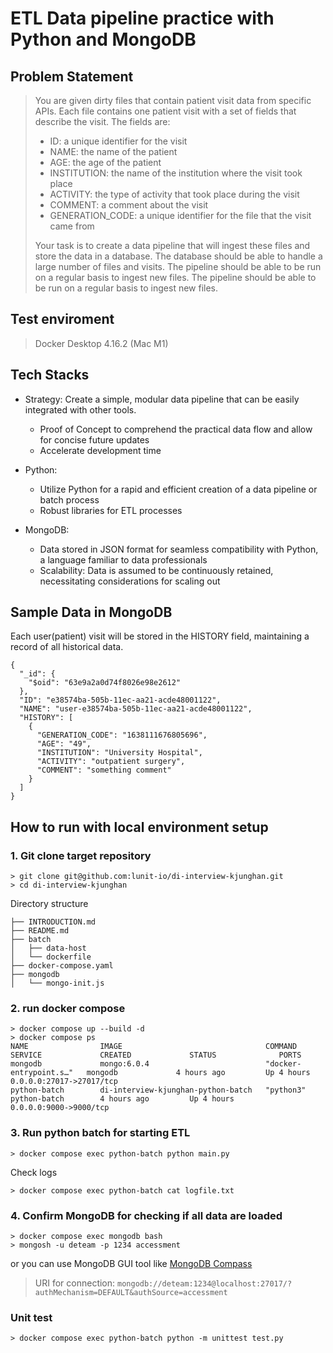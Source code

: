# ETL Data pipeline practice with Python and MongoDB

## Problem Statement
> You are given dirty files that contain patient visit data from specific APIs. Each file contains one patient visit with a set of fields that describe the visit. The fields are:
> - ID: a unique identifier for the visit
> - NAME: the name of the patient
> - AGE: the age of the patient
> - INSTITUTION: the name of the institution where the visit took place
> - ACTIVITY: the type of activity that took place during the visit
> - COMMENT: a comment about the visit
> - GENERATION_CODE: a unique identifier for the file that the visit came from
>
> Your task is to create a data pipeline that will ingest these files and store the data in a database. The database should be able to handle a large number of files
> and visits. The pipeline should be able to be run on a regular basis to ingest new files. The pipeline should be able to be run on a regular basis to ingest new files.

## Test enviroment
> Docker Desktop 4.16.2 (Mac M1)

## Tech Stacks
- Strategy: Create a simple, modular data pipeline that can be easily integrated with other tools.
    * Proof of Concept to comprehend the practical data flow and allow for concise future updates
    * Accelerate development time

- Python:
    * Utilize Python for a rapid and efficient creation of a data pipeline or batch process
    * Robust libraries for ETL processes
- MongoDB:
	* Data stored in JSON format for seamless compatibility with Python, a language familiar to data professionals
	* Scalability: Data is assumed to be continuously retained, necessitating considerations for scaling out

## Sample Data in MongoDB
Each user(patient) visit will be stored in the HISTORY field, maintaining a record of all historical data.

```
{
  "_id": {
    "$oid": "63e9a2a0d74f8026e98e2612"
  },
  "ID": "e38574ba-505b-11ec-aa21-acde48001122",
  "NAME": "user-e38574ba-505b-11ec-aa21-acde48001122",
  "HISTORY": [
    {
      "GENERATION_CODE": "1638111676805696",
      "AGE": "49",
      "INSTITUTION": "University Hospital",
      "ACTIVITY": "outpatient surgery",
      "COMMENT": "something comment"
    }
  ]
}
```


## How to run with local environment setup
### 1. Git clone target repository
```
> git clone git@github.com:lunit-io/di-interview-kjunghan.git
> cd di-interview-kjunghan
```
Directory structure
```
├── INTRODUCTION.md
├── README.md
├── batch
│   ├── data-host
│   └── dockerfile
├── docker-compose.yaml
├── mongodb
│   └── mongo-init.js
```
### 2. run docker compose
```
> docker compose up --build -d
> docker compose ps
NAME                IMAGE                                COMMAND                  SERVICE             CREATED             STATUS              PORTS
mongodb             mongo:6.0.4                          "docker-entrypoint.s…"   mongodb             4 hours ago         Up 4 hours          0.0.0.0:27017->27017/tcp
python-batch        di-interview-kjunghan-python-batch   "python3"                python-batch        4 hours ago         Up 4 hours          0.0.0.0:9000->9000/tcp
```

### 3. Run python batch for starting ETL
```
> docker compose exec python-batch python main.py
```

Check logs
```
> docker compose exec python-batch cat logfile.txt
```

### 4. Confirm MongoDB for checking if all data are loaded
```
> docker compose exec mongodb bash
> mongosh -u deteam -p 1234 accessment
```
or you can use MongoDB GUI tool like [MongoDB Compass](https://www.mongodb.com/products/compass)
> URI for connection: `mongodb://deteam:1234@localhost:27017/?authMechanism=DEFAULT&authSource=accessment`

### Unit test
```
> docker compose exec python-batch python -m unittest test.py
```
